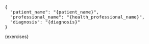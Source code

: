 <link rel="stylesheet" href="https://unpkg.com/sakura.css/css/sakura.css" type="text/css">


<div id="root"></div>

<pre id="initial_configuration" class="hide">
{
  "patient_name": "{patient_name}",
  "professional_name": "{health_professional_name}",
  "diagnosis": "{diagnosis}"
}
</pre>
<span id="data" class="hide">
{exercises}
</span>


<script type="module">
  import { h, Component, render} from 'https://esm.sh/preact';
  import htm from 'https://esm.sh/htm';
  import { useState, useEffect } from 'https://esm.sh/preact/hooks';

  // Initialize htm with Preact
  const html = htm.bind(h);

  function SelectedExercise (props)  {
    let exercises = Object.entries(props.exercises).map(([name, exercise]) => {
      let steps = exercise.steps.map(step => html`<li>${step}</li>`);
      let instructions = props.options.instructions ? html`<ul>${steps}</ul>` : ""  
      return html`<div className="cell border" onDblClick=${(event) => props.toggleExercise(name, exercise)}>
        <h3>${exercise.name}</h3>
        ${instructions}
        <div className="exercise-config">
        <fieldset> 
          <label>"time_by_round"</label>
          <input type=number value=60 name="Time by round" />
        </fieldset>
        <fieldset> 
          <label>"relax_by_rep"</label>
          <input type=number value=0 name="relax_by_rep" />
        </fieldset>
        <fieldset> 
          <label>"by_side"</label>
          <input type=checkbox  name="by_side" checked />
        </fieldset>
        <fieldset> 
          <label>"repetitions"</label>
          <input type=number  name="repetitions" value=10 />
        </fieldset>
        <fieldset> 
          <label>"series"</label>
          <input type=number  name="series" value=3 />
        </fieldset>
        <fieldset> 
          <label for="frequency">"frequency"</label>
          <select id="frequency">
            <option value="daily">daily</option>
          </select>
        </fieldset>
        <fieldset> 
          <label for="period">"period"</label>
          <select id="period">
            <option value="15 days">15 days</option>
          </select>
        </fieldset>
        </div>
      </div>`
    });
    return html`<div className="${props.className}">
       ${exercises}
    </div>
    `
  }

  function ExerciseFilters({area, effect, updateArea, updateEffect, exerciseArea, exerciseEffect}) {
    let areas = Object.keys(exerciseArea).map(areaName => 
                    html`<option value="${areaName}">${areaName}</option>`)

    let effectsValues = area !== "null" ? exerciseArea[area].values() : exerciseEffect.values();
    console.log(exerciseArea[area])
    let actions = [...effectsValues].map(effectName => 
                    html`<option value="${effectName}">${effectName}</option>`)

    let handleSelectArea = (event) => {
        updateArea(event.target.value);
        updateEffect("null");
    }

    return html`<div>
      <fieldset>
      <label for="body_part">Exercise Area</label>  
      <select value=${area} id="body_part" onInput=${handleSelectArea}>
        <option value="null">All</option>
        ${areas}
      </select>
      </fieldset>
      <fieldset>
      <label for="action">Exercise Effect</label>
      <select value=${effect} id="action" onInput=${(e) => updateEffect(event.target.value) }>
        <option value="null">All</option>
        ${actions}
      </select>
      </fieldset>
    </div>`;
  }  

  function ListExercises (props) {
    const [selectedArea, setSelectedArea] = useState("null"); 
    const [selectedAction, setSelectedAction] = useState("null");

    let exercises = Object.entries(props.exercises)
                          .filter(([name, exercise]) => {
                             let actions = Object.values(exercise['target']);                             
                             if (selectedArea === "null" && 
                                 selectedAction !== "null" && 
                                 actions.includes(selectedAction)) return true;
                             if (selectedArea !== "null" && exercise['target'][selectedArea] === undefined) return false;
                             if (selectedAction !== "null" && exercise['target'][selectedArea] !== selectedAction) return false;
                             
                             return true;
    })
                          .map(([name, exercise]) => {
      return html`<div className="no-margin exercise_list_item ${exercise.selected ? 'selected' : ''}" 
                       onClick=${(event) => props.toggleExercise(name, exercise)}>
        <p className="no-margin">${exercise.name}</p>
      </div>`
    });
    return html`<div className=${props.className}>
       <${ExerciseFilters} exerciseArea=${props.exerciseArea} 
                           exerciseEffect=${props.exerciseEffect}
                           area=${selectedArea}
                           effect=${selectedAction}
                           updateArea=${setSelectedArea}
                           updateEffect=${setSelectedAction}
       />
       ${exercises}
    </div>
    `
  }

  function PrintOptions ({options, setOptions}) {
    function handleUpdateOption(name, value) {
      setOptions({
          ...options, 
          [name]: value
      })
    }

    return html`
    <div className="options hide_on_print">
      <fieldset>
      <label for="orientation">Orientation</label>
      <select id="orientation" value=${options.orientation} onInput=${e => handleUpdateOption("orientation", e.target.value)}>
        <option value="portrait">Portrait</option>
        <option value="landscape">Landscape</option>
      </select>
      </fieldset><fieldset>
      <label for="columns">Number of columns</label>
      <select id="columns" value=${options.columns} onInput=${e => handleUpdateOption("columns", e.target.value)}>
        <option value="1">1</option>
        <option value="2">2</option>
        <option value="3">3</option>
        <option value="4">4</option> 
      </select>
      </fieldset><fieldset>
      <input type="checkbox" id="instructions" 
         name="instructions" 
         checked=${options.instructions === true} 
         onInput=${e => handleUpdateOption("instructions", e.target.checked)}
      />      
      <label for="instructions">Show Instructions</label>
      
      </fieldset>
      <a href="javascript:window.print()" class="hide_on_print btn">Print this Page</a>

    </div>`
  }

  function App (props) {
    const [configuration, setConfiguration] = useState({}); 
    const [exercises, setExercises] = useState({});
    const [selectedExercises, setSelectedExercises] = useState({});
    const [exerciseArea, setExerciseArea] = useState([])
    const [exerciseEffect, setExerciseEffect] = useState(new Set())
    const [options, setOptions] = useState({
      orientation: "portrait",
      columns: "1",
      instructions: true,
    }) 

    function toggleExercise(name, current_exercise) {
        if (selectedExercises[name] === undefined) {
          let newSelectedExercises = { ...selectedExercises, [name]: current_exercise};
          setSelectedExercises(newSelectedExercises);
          let newExercises = {...exercises, [name]: {...current_exercise, selected: true}}
          setExercises(newExercises);
          console.log("add new exercise")
          return;
        }

        delete selectedExercises[name]
        setSelectedExercises(selectedExercises);
        let newExercises = {...exercises, [name]: {...current_exercise, selected: false}}
        setExercises(newExercises);
        console.log("remove exercise")
    }

    useEffect(() => {
      let raw_data = document.querySelector("#data").textContent;
      let rawConfiguration = document.querySelector("#initial_configuration").textContent;
      let jsonList = JSON.parse(raw_data);
      let jsonConfiguration = JSON.parse(rawConfiguration);

      let exercises = Object.fromEntries(jsonList.map((exercise => [exercise.name, exercise])))
      let exerciseArea = {};

      jsonList.forEach(exercise => {
         for (let [bodyPart, effect] of Object.entries(exercise.target)) {
           if (exerciseArea[bodyPart] === undefined) { exerciseArea[bodyPart] = new Set(); }
           
           exerciseArea[bodyPart].add(effect);
           exerciseEffect.add(effect)
         } 
      });
      setExerciseArea(exerciseArea);
      setExercises(exercises);
      setConfiguration(jsonConfiguration);
    }, []);

    useEffect(() => {
      var head = document.head || document.getElementsByTagName('head')[0]
      var cssText = `@page { size: ${options.orientation}; }`
      var styleElement = document.querySelector('#print') || document.createElement('style')

      styleElement.type = 'text/css';
      styleElement.media = 'print';
      styleElement.id = 'print';

      if (styleElement.styleSheet){
        styleElement.styleSheet.cssText = cssText;
      } else {
        styleElement.textContent = cssText;
        head.appendChild(styleElement);
      }
    }, [options.orientation]);


    useEffect(() => {
      let r = document.querySelector(':root');
      r.style.setProperty('--exercises_rows', options.columns);
    }, [options.columns]);

    return html`<div>
      <${PrintOptions} setOptions=${setOptions} options=${options}/>

      <div className="container">
        <div className="pages">
        <div className="general">
          <h5>Exercise List</h5>
          <p className="no-margin"><strong>Health Professional</strong>: ${configuration.professional_name}</p>
          <p><strong>Patient</strong>: ${configuration.patient_name}</p>
          <hr />
          <p><strong>Notes</strong>: ${configuration.diagnosis}</p> 
          <hr />

        </div>
        <${SelectedExercise} className="selected_exercises" 
                             exercises=${selectedExercises} 
                             toggleExercise=${toggleExercise}
                             options=${options}
        />
        </div>
        <${ListExercises} className="exercises hide_on_print" exercises=${exercises} 
                          toggleExercise=${toggleExercise} 
                          exerciseArea=${exerciseArea}
                          exerciseEffect=${exerciseEffect}
        />
      </div>
    </div>`;
  }

  const root = document.querySelector("#root");
  render(html`<${App} name="World" />`, root);
</script>